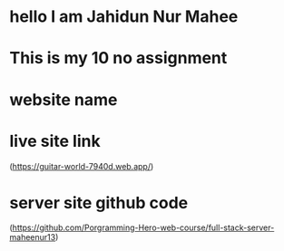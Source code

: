 # hello I am Jahidun Nur Mahee
# This is my 10 no assignment

# website name
<!-- <h1>Guitar World</h1> -->
# live site link
(https://guitar-world-7940d.web.app/)
# server site github code
(https://github.com/Porgramming-Hero-web-course/full-stack-server-maheenur13)
